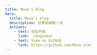 ```yaml
---
title: Mooo's blog
hero:
  title: Mooo's blog
  description: 记录前端每一点
  actions:
    - text: 现在开始
      link: ./engineer
    - text: View on GitHub
      link: https://github.com/Mooo-star
---
```

